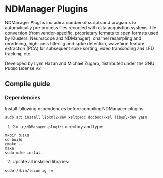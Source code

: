 NDManager Plugins
=================

NDManager Plugins include a number of scripts and programs to automatically pre-process files recorded with data acquisition systems: file conversion (from vendor-specific, proprietary formats to open formats used by Klusters, Neuroscope and NDManager), channel resampling and reordering, high-pass filtering and spike detection, waveform feature extraction (PCA) for subsequent spike sorting, video transcoding and LED tracking, etc.

Developed by Lynn Hazan and Michaël Zugaro, distributed under the GNU Public License v2.

## Compile guide

### Dependencies

Install following dependencies before compiling NDManager-plugins
```
sudo apt install libxml2-dev xsltproc docbook-xsl libgsl-dev yasm
```
  1. Go to `/NDManager-plugins` directory and type:
  ```
  mkdir build
  cd build
  cmake ..
  make 
  sudo make install
  ```
  2. Update all installed libraries:
  ```
  sudo /sbin/ldconfig -v
  ```
  
